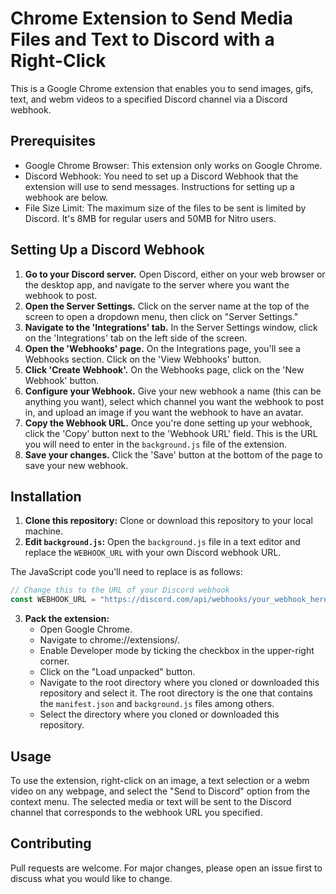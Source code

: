 # Chrome Extension to Send Media Files and Text to Discord with a Right-Click

This is a Google Chrome extension that enables you to send images, gifs, text, and webm videos to a specified Discord channel via a Discord webhook.

## Prerequisites

- Google Chrome Browser: This extension only works on Google Chrome.
- Discord Webhook: You need to set up a Discord Webhook that the extension will use to send messages. Instructions for setting up a webhook are below.
- File Size Limit: The maximum size of the files to be sent is limited by Discord. It's 8MB for regular users and 50MB for Nitro users.

## Setting Up a Discord Webhook

1. **Go to your Discord server.** Open Discord, either on your web browser or the desktop app, and navigate to the server where you want the webhook to post.
2. **Open the Server Settings.** Click on the server name at the top of the screen to open a dropdown menu, then click on "Server Settings."
3. **Navigate to the 'Integrations' tab.** In the Server Settings window, click on the 'Integrations' tab on the left side of the screen.
4. **Open the 'Webhooks' page.** On the Integrations page, you'll see a Webhooks section. Click on the 'View Webhooks' button.
5. **Click 'Create Webhook'.** On the Webhooks page, click on the 'New Webhook' button.
6. **Configure your Webhook.** Give your new webhook a name (this can be anything you want), select which channel you want the webhook to post in, and upload an image if you want the webhook to have an avatar.
7. **Copy the Webhook URL.** Once you're done setting up your webhook, click the 'Copy' button next to the 'Webhook URL' field. This is the URL you will need to enter in the `background.js` file of the extension.
8. **Save your changes.** Click the 'Save' button at the bottom of the page to save your new webhook.


## Installation

1. **Clone this repository:** Clone or download this repository to your local machine.
2. **Edit `background.js`:** Open the `background.js` file in a text editor and replace the `WEBHOOK_URL` with your own Discord webhook URL. 


The JavaScript code you'll need to replace is as follows:

```javascript
// Change this to the URL of your Discord webhook
const WEBHOOK_URL = "https://discord.com/api/webhooks/your_webhook_here";
```

3. **Pack the extension:**
   - Open Google Chrome.
   - Navigate to chrome://extensions/.
   - Enable Developer mode by ticking the checkbox in the upper-right corner.
   - Click on the "Load unpacked" button.
   - Navigate to the root directory where you cloned or downloaded this repository and select it. The root directory is the one that contains the `manifest.json` and `background.js` files among others.
   - Select the directory where you cloned or downloaded this repository.
   
## Usage

To use the extension, right-click on an image, a text selection or a webm video on any webpage, and select the "Send to Discord" option from the context menu. The selected media or text will be sent to the Discord channel that corresponds to the webhook URL you specified.

## Contributing

Pull requests are welcome. For major changes, please open an issue first to discuss what you would like to change.
